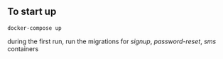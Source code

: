 ## To start up

	docker-compose up

during the first run, run the migrations for *signup*, *password-reset*, *sms* containers